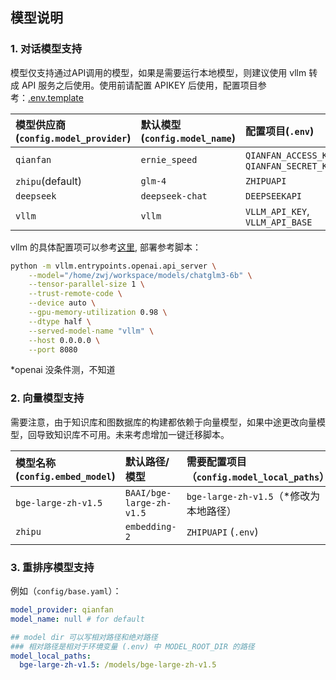 ## 模型说明

### 1. 对话模型支持

模型仅支持通过API调用的模型，如果是需要运行本地模型，则建议使用 vllm 转成 API 服务之后使用。使用前请配置 APIKEY 后使用，配置项目参考：[.env.template](../.env.template)

|模型供应商(`config.model_provider`)|默认模型(`config.model_name`)|配置项目(`.env`)|
|:-|:-|:-|
|`qianfan`|`ernie_speed`|`QIANFAN_ACCESS_KEY`, `QIANFAN_SECRET_KEY`|
|`zhipu`(default)|`glm-4`|`ZHIPUAPI`|
|`deepseek`|`deepseek-chat`|`DEEPSEEKAPI`|
|`vllm`|`vllm`|`VLLM_API_KEY`, `VLLM_API_BASE`|

vllm 的具体配置项可以参考[这里](https://docs.vllm.ai/en/latest/serving/openai_compatible_server.html#named-arguments), 部署参考脚本：

```bash
python -m vllm.entrypoints.openai.api_server \
	--model="/home/zwj/workspace/models/chatglm3-6b" \
	--tensor-parallel-size 1 \
	--trust-remote-code \
	--device auto \
	--gpu-memory-utilization 0.98 \
	--dtype half \
	--served-model-name "vllm" \
	--host 0.0.0.0 \
	--port 8080
```

*openai 没条件测，不知道

### 2. 向量模型支持

需要注意，由于知识库和图数据库的构建都依赖于向量模型，如果中途更改向量模型，回导致知识库不可用。未来考虑增加一键迁移脚本。


|模型名称(`config.embed_model`)|默认路径/模型|需要配置项目（`config.model_local_paths`）|
|:-|:-|:-|
|`bge-large-zh-v1.5`|`BAAI/bge-large-zh-v1.5`|`bge-large-zh-v1.5`（*修改为本地路径）|
|`zhipu`|`embedding-2`|`ZHIPUAPI` (`.env`)|

### 3. 重排序模型支持


例如（`config/base.yaml`）：

```yaml
model_provider: qianfan
model_name: null # for default

## model dir 可以写相对路径和绝对路径
### 相对路径是相对于环境变量 (.env) 中 MODEL_ROOT_DIR 的路径
model_local_paths:
  bge-large-zh-v1.5: /models/bge-large-zh-v1.5
```
